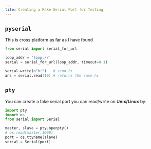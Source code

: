 ```yaml
---
tile: Creating a Fake Serial Port for Testing
---
```


## `pyserial`

This is cross platform as far as I have found

```python
from serial import serial_for_url

loop_addr = 'loop://'
serial = serial_for_url(loop_addr, timeout=0.1)

serial.write(b"hi")   # send hi
ans = serial.read(10) # returns the same hi
```

## `pty`

You can create a fake serial port you can read/write on **Unix/Linux** by:

```python
import pty
import os
from serial import Serial

master, slave = pty.openpty()
# os.read(master,1000)
port = os.ttyname(slave)
serial = Serial(port)
```
